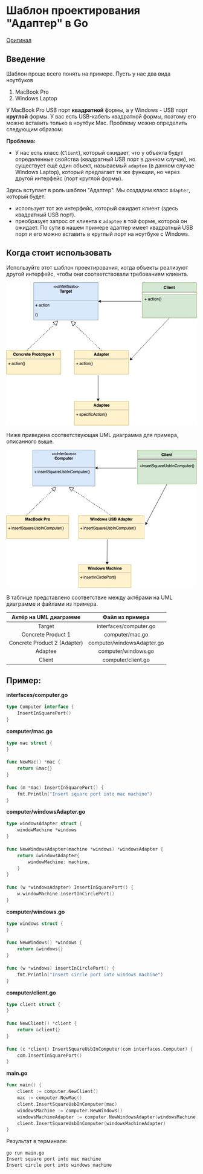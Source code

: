 # Шаблон проектирования "Адаптер" в Go

[Оригинал](https://golangbyexample.com/adapter-design-pattern-go/)

## Введение

Шаблон проще всего понять на примере. Пусть у нас два вида ноутбуков

1. MacBook Pro
2. Windows Laptop

У MacBook Pro USB порт **квадратной** формы, а у Windows - USB порт **круглой** формы.
У вас есть USB-кабель квадратной формы, поэтому его можно вставить только в 
ноутбук Mac. Проблему можно определить следующим образом:

**Проблема:**

* У нас есть класс (`Client`), который ожидает, что у объекта будут определенные
  свойства (квадратный USB порт в данном случае), но существует ещё один объект,
  называемый `adaptee` (в данном случае Windows Laptop), который предлагает те
  же функции, но через другой интерфейс (порт круглой формы).
  
Здесь вступает в роль шаблон "Адаптер". Мы создадим класс `Adapter`, который
будет:

* использует тот же интерфейс, который ожидает клиент (здесь квадратный USB 
  порт).
* преобразует запрос от клиента к `adaptee` в той форме, которой он ожидает. По
  сути в нашем примере адаптер имеет квадратный USB порт и его можно вставить 
  в круглый порт на ноутбуке с Windows.

## Когда стоит использовать

Используйте этот шаблон проектирования, когда объекты реализуют другой 
интерфейс, чтобы они соответствовали требованиям клиента.

![UML1](images/image1.jpg)

Ниже приведена соответствующая UML диаграмма для примера, описанного выше.

![UML2](images/image2.jpg)

В таблице представлено соответствие между актёрами на UML диаграмме и файлами
из примера.

|  Актёр на UML диаграмме  | Файл из примера |
|:--------:|:-------:|
| Target  | interfaces/computer.go  |
| Concrete Product 1 |   computer/mac.go  |
| Concrete Product 2 (Adapter) | computer/windowsAdapter.go |
| Adaptee | computer/windows.go |
| Client   | computer/client.go |

## Пример:

**interfaces/computer.go**

```go
type Computer interface {
    InsertInSquarePort()
}
```

**computer/mac.go**

```go
type mac struct {
}

func NewMac() *mac {
    return &mac{}
}

func (m *mac) InsertInSquarePort() {
    fmt.Println("Insert square port into mac machine")
}
```

**computer/windowsAdapter.go**

```go
type windowsAdapter struct {
    windowMachine *windows
}

func NewWindowsAdapter(machine *windows) *windowsAdapter {
    return &windowsAdapter{
        windowMachine: machine,
    }
}

func (w *windowsAdapter) InsertInSquarePort() {
    w.windowMachine.insertInCirclePort()
}
```

**computer/windows.go**

```go
type windows struct {
}

func NewWindows() *windows {
    return &windows{}
}

func (w *windows) insertInCirclePort() {
    fmt.Println("Insert circle port into windows machine")
}
```

**computer/client.go**

```go
type client struct {
}

func NewClient() *client {
    return &client{}
}

func (c *client) InsertSquareUsbInComputer(com interfaces.Computer) {
    com.InsertInSquarePort()
}
```

**main.go**

```go
func main() {
    client := computer.NewClient()
    mac := computer.NewMac()
    client.InsertSquareUsbInComputer(mac)
    windowsMachine := computer.NewWindows()
    windowsMachineAdapter := computer.NewWindowsAdapter(windowsMachine)
    client.InsertSquareUsbInComputer(windowsMachineAdapter)
}
```

Результат в терминале:

```shell
go run main.go
Insert square port into mac machine
Insert circle port into windows machine
```